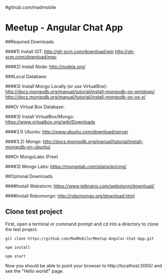 #github.com/madmobile

Meetup - Angular Chat App
=======================

##Required Downloads

####1) Install GIT:
http://git-scm.com/download/win
http://git-scm.com/download/mac

####2) Install Node:
http://nodejs.org/

###Local Database:

####3) Install Mongo Locally (or use VirtualBox):
http://docs.mongodb.org/manual/tutorial/install-mongodb-on-windows/
http://docs.mongodb.org/manual/tutorial/install-mongodb-on-os-x/

###Or Virtual Box Database:

####3) Install VirtualBox/Mongo:
https://www.virtualbox.org/wiki/Downloads

####3.1) Ubuntu:
http://www.ubuntu.com/download/server

####3.2) Mongo:
http://docs.mongodb.org/manual/tutorial/install-mongodb-on-ubuntu/

###Or MongoLabs (Free)

####3) Mongo Labs:
https://mongolab.com/plans/pricing/



##Optional Downloads

####Install Webstorm:
https://www.jetbrains.com/webstorm/download/

####Install Robomongo:
http://robomongo.org/download.html


## Clone test project

First, open a terminal or command prompt and cd into a directory to clone the test project.

    git clone https://github.com/MadMobile/Meetup-Angular-Chat-App.git

    npm install

    npm start

Now you should be able to point your browser to http://localhost:3000/ and see the "Hello world!" page.
